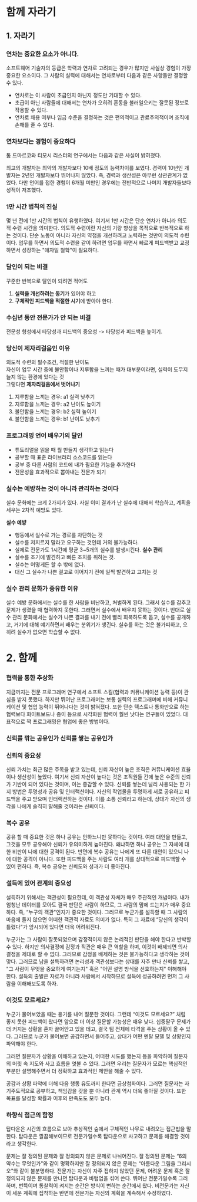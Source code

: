 # 함께 자라기

## 1. 자라기

### 연차는 중요한 요소가 아니다.

소프트웨어 기술자의 등급은 학력과 연차로 고려되는 경우가 많지만 사실상 경험이 가장 중요한 요소이다. 그 사람의 실력에 대해서는 연차로부터 다음과 같은 사항들만 결정할 수 있다.

- 연차로는 이 사람이 초급인지 아닌지 정도만 기대할 수 있다.
- 초급이 아닌 사람들에 대해서는 연차가 오히려 혼동을 불러일으키는 잘못된 정보로 작용할 수 있다.
- 연차로 채용 여부나 임금 수준을 결정하는 것은 편의적이고 관료주의적이며 조직에 손해를 줄 수 있다.

### 연차보다는 경험이 중요하다

톰 드마르코와 티모시 리스터의 연구에서는 다음과 같은 사실이 밝혀졌다.

최고의 개발자는 최악의 개발자보다 10배 정도의 능력차이를 보였다.
경력이 10년인 개발자는 2년인 개발자보다 뛰어나지 않았다.
즉, 경력과 생산성은 아무런 상관관계가 없었다.
다만 언어를 접한 경험이 6개월 미만인 경우에는 전반적으로 나머지 개발자들보다 성적이 저조했다.

### 1만 시간 법칙의 진실

몇 년 전에 1만 시간의 법칙이 유행하였다. 여기서 1만 시간은 단순 연차가 아니라 의도적 수련 시간을 의미한다. 의도적 수련이란 자신의 기량 향상을 목적으로 반복적으로 하는 것이다. 단순 노동이 아니라 자신의
약점을 개선하려고 노력하는 것만이 의도적 수련이다. 업무를 하면서 의도적 수련을 같이 하려면 업무를 하면서 빠르게 피드백받고 교정하면서 성장하는 "애자일 철학"이 필요하다.

### 달인이 되는 비결

꾸준한 반복으로 달인이 되려면 적어도

1. **실력을 개선하려는 동기**가 있어야 하고
2. **구체적인 피드백을 적절한 시기**에 받아야 한다.

### 수십년 동안 전문가가 안 되는 비결

전문성 형성에서 타당성과 피드백의 중요성 -> 타당성과 피드백을 높이기.

### 당신이 제자리걸음인 이유

의도적 수련의 필수조건, 적절한 난이도   
자신이 업무 시간 중에 불안함이나 지루함을 느끼는 때가 대부분이라면, 실력이 도무지 늘지 않는 환경에 있다는 것   
그렇다면 **제자리걸음에서 벗어나기**

1. 지루함을 느끼는 경우: a1 실력 낮추기
2. 지루함을 느끼는 경우: a2 난이도 높이기
3. 불안함을 느끼는 경우: b2 실력 높이기
4. 불안함을 느끼는 경우: b1 난이도 낮추기

### 프로그래밍 언어 배우기의 달인

- 튜토리얼을 읽을 때 뭘 만들지 생각하고 읽는다
- 공부할 때 표준 라이브러리 소스코드를 읽는다
- 공부 중 다른 사람의 코드에 내가 필요한 기능을 추가한다
- 전문성을 효과적으로 뽑아내는 전문가 되기

### 실수는 예방하는 것이 아니라 관리하는 것이다

실수 문화에는 크게 2가지가 있다. 사실 이미 결과가 난 실수에 대해서 학습하고, 계획을 세우는 2차적 예방도 있다.

**실수 예뱡**

- 행동에서 실수로 가는 경로를 차단하는 것
- 실수를 저지르지 말라고 요구하는 것인데 거의 불가능하다.
- 실제로 전문가도 1시간에 평균 3~5개의 실수를 발생시킨다.
  **실수 관리**
- 실수를 조기에 발견하고 빠른 조치를 취하는 것.
- 실수는 어떻게든 할 수 밖에 없다.
- 대신 그 실수가 나쁜 결고로 이어지기 전에 일찍 발견하고 고치는 것

### 실수 관리 문화가 중유한 이유

실수 예방 문화에서는 실수를 한 사람을 비난하고, 처벌하게 된다. 그래서 실수를 감추고 문제가 생겼을 때 협력하지 못한다. 그러면서 실수에서 배우지 못하는 것이다. 반대로 실수 관리 문화에서는 실수가 나쁜 결과를
내기 전에 빨리 회복하도록 돕고, 실수를 공개하고, 거기에 대해 얘기하면서 배우는 분위기가 생긴다. 실수를 하는 것은 불가피하고, 오히려 실수가 없으면 학습할 수 없다.

# 2. 함께

### 협력을 통한 추상화

지금까지는 전문 프로그래머 연구에서 소프트 스킬(협력과 커뮤니케이션 능력 등)이 관심을 받지 못했다. 하지만 뛰어난 프로그래머는 보통 실력의 프로그래머에 비해 커뮤니케이션 및 협업 능력이 뛰어나다는 것이 밝혀졌다.
또한 단순 텍스트나 통화만으로 하는 협력보다 화이트보드나 종이 등으로 시각화된 협력이 훨씬 낫다는 연구들이 있었다. 대표적으로 짝 프로그래밍은 협업에 좋은 방법이다.

### 신뢰를 깎는 공유인가 신뢰를 쌓는 공유인가

### 신뢰의 중요성

신뢰 가치는 최근 많은 주목을 받고 있는데, 신뢰 자산이 높은 조직은 커뮤니케이션 효율이나 생산성이 높았다. 여기서 신뢰 자산이 높다는 것은 조직원들 간에 높은 수준의 신뢰가 기반이 되어 있다는 것이며, 이는 증감할
수 있다. 신뢰를 쌓는데 널리 사용되는 한 가지 방법은 투명성과 공유 및 인터랙션이다. 자신의 작업물을 투명하게 서로 공유하고 피드백을 주고 받으며 인터랙션하는 것이다. 이를 소통 신뢰라고 하는데, 상대가 자신의
생각을 나에게 솔직히 말해줄 것이라는 신뢰이다.

### 복수 공유

공유 할 때 중요한 것은 하나 공유는 안하느니만 못하다는 것이다. 여러 대안을 만들고, 그것을 모두 공유해야 신뢰가 유의미하게 높아진다. 왜냐하면 하나 공유는 그 자체에 대한 비판이 나에 대한 공격이 된다. 반면에
복수 공유는 나에게 또 다른 대안이 있으니 나에 대한 공격이 아니다. 또한 피드백을 주는 사람도 여러 개를 상대적으로 피드백할 수 있어 편하다. 즉, 복수 공유는 신뢰도와 성과가 더 좋아진다.

### 설득에 있어 관계의 중요성

설득하기 위해서는 객관성이 필요한데, 이 객관성 자체가 매우 주관적인 개념이다. 내가 엄청난 데이터를 모아도 결국 판단은 사람이 하므로, 그 사람의 맘에 드는지가 매우 중요하다. 즉, “누구의 객관"인지가 중요한
것이다. 그러므로 누군가를 설득할 때 그 사람의 마음에 들지 않으면 어떠한 객관적 자료도 의미가 없다. 특히 그 자료에 “당신의 생각이 틀렸다"가 암시되어 있다면 더욱 어려워진다.

누군가는 그 사람이 잘못되었으며 감정적이지 않은 논리적인 판단을 해야 한다고 반박할 수 있다. 하지만 의사결정에 감정과 직관은 매우 큰 역할을 하며, 이것이 배제되면 의사결정을 제대로 할 수 없다. 그러므로 감정을
배제하는 것은 불가능하다고 생각하는 것이 맞다. 그러므로 남을 설득하려면 논리성과 객관성보다는 상대를 자주 만나 신뢰를 쌓고, "그 사람이 무엇을 중요하게 여기는지" 혹은 "어떤 설명 방식을 선호하는지" 이해해야
한다. 설득의 출발은 자료가 아니라 사람에서 시작하므로 설득에 성공하려면 먼저 그 사람을 이해해보도록 하자.

### 이것도 모르세요?

누군가 물어보았을 때는 용기를 내어 질문한 것이다. 그런데 “이것도 모르세요?” 처럼 좋지 못한 피드백이 왔다면 앞으로 더 이상 질문할 가능성은 매우 낮다. 십중팔구 문제가 더 커지는 상황을 혼자 끌어안고 있을
테고, 결국 팀 전체에 타격을 주는 상황이 올 수 있다. 그러므로 누군가 물어보면 공감하면서 들어주고, 상대가 어떤 멘탈 모델 및 상황인지 파악해야 한다.

그러면 질문자가 상황을 이해하고 있는지, 어떠한 시도를 했는지 등을 파악하여 질문자의 머릿 속 지도와 사고 흐름을 엿볼 수 있다. 그러면 우리는 질문자가 모르는 핵심적인 부분만 설명해주면서 더 정확하고 효과적인
제안을 해줄 수 있다.

공감과 상황 파악에 더해 다음 행동 유도까지 한다면 금상첨화이다. 그러면 질문자는 자기주도적으로 공부하고, 책임감을 갖을 뿐 아니라 관계 역시 더욱 좋아질 것이다. 또한 목표를 달성할 확률과 이후의 만족도도 모두
높다.

### 하향식 접근의 함정

탑다운은 시간의 흐름으로 보아 추상적인 숲에서 구체적인 나무로 내려오는 접근법을 말한다. 탑다운은 깔끔해보이므로 전문가일수록 탑다운으로 사고하고 문제를 해결할 것이라고 생각한다.

문제는 잘 정의된 문제와 잘 정의되지 않은 문제로 나뉘어진다. 잘 정의된 문제는 “6의 약수는 무엇인가"와 같이 명확하지만 잘 정의되지 않은 문제는 “아름다운 그림을 그리시오"와 같이 불분명하다. 전문가는 자신이
자주 접하지 않았던 문제, 어려운 문제 혹은 잘 정의되지 않은 문제를 만나면 탑다운과 바텀업을 섞어 쓴다. 뛰어난 전문가일수록 그러하며, 번뜩이며 통찰력이 켜지는 순간은 방식이 변하는 순간에서 왔다. 비전문가는
자신이 세운 계획에 집착하는 반면에 전문가는 자신의 계획을 계속해서 수정하였다.